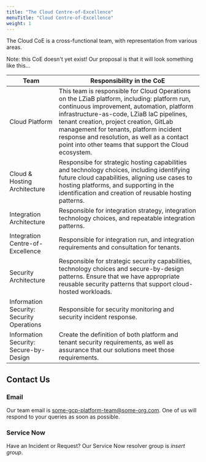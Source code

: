```yaml
---
title: "The Cloud Centre-of-Excellence"
menuTitle: "Cloud Centre-of-Excellence"
weight: 1
---
```


The Cloud CoE is a cross-functional team, with representation from various areas.

Note: this CoE doesn't yet exist! Our proposal is that it will look something like this...

|Team|Responsibility in the CoE|
|----|-------------------------|
|Cloud Platform|This team is responsible for Cloud Operations on the LZiaB platform, including: platform run, continuous improvement, automation, platform infrastructure-as-code, LZiaB IaC pipelines, tenant creation, project creation, GitLab management for tenants, platform incident response and resolution, as well as a contact point into other teams that support the Cloud ecosystem.|
|Cloud &amp; Hosting Architecture|Responsibe for strategic hosting capabilities and technology choices, including identifying future cloud capabilities, aligning use cases to hosting platforms, and supporting in the identification and creation of reusable hosting patterns.|
|Integration Architecture|Responsible for integration strategy, integration technology choices, and repeatable integration patterns.|
|Integration Centre-of-Excellence|Responsible for integration run, and integration requirements and consultation for tenants.|
|Security Architecture|Responsible for strategic security capabilities, technology choices and secure-by-design patterns. Ensure that we have appropriate reusable security patterns that support cloud-hosted workloads.|
|Information Security: Security Operations|Responsible for security monitoring and security incident response.|
|Information Security: Secure-by-Design|Create the definition of both platform and tenant security requirements, as well as assurance that our solutions meet those requirements.|

## Contact Us

### Email

Our team email is some-gcp-platform-team@some-org.com. One of us will respond to your queries as soon as possible.

### Service Now

Have an Incident or Request? Our Service Now resolver group is _insert group_.
